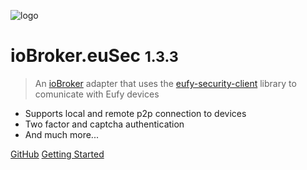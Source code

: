 ![logo](_media/ioBroker.euSec.png)

# ioBroker.euSec <small>1.3.3</small>

> An [ioBroker](https://www.iobroker.net) adapter that uses the [eufy-security-client](https://github.com/bropat/eufy-security-client) library to comunicate with Eufy devices

- Supports local and remote p2p connection to devices
- Two factor and captcha authentication
- And much more...

[GitHub](https://github.com/bropat/ioBroker.euSec/)
[Getting Started](#iobrokereusec)